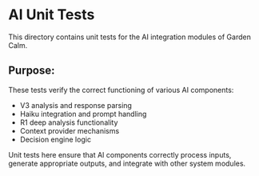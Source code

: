 # AI Unit Tests

This directory contains unit tests for the AI integration modules of Garden Calm.

## Purpose:

These tests verify the correct functioning of various AI components:

- V3 analysis and response parsing
- Haiku integration and prompt handling
- R1 deep analysis functionality
- Context provider mechanisms
- Decision engine logic

Unit tests here ensure that AI components correctly process inputs, generate appropriate outputs, and integrate with other system modules.
